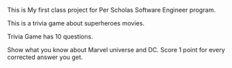 This is My first class project for Per Scholas Software Engineer program.

This is a trivia game about superheroes movies.

Trivia Game has 10 questions. 

Show what you know about Marvel universe and DC. Score 1 point for every corrected answer you get. 
